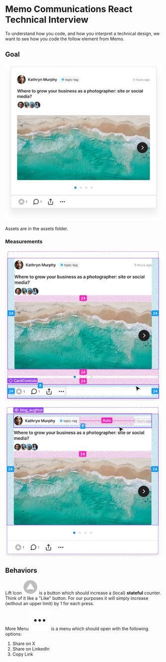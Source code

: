 # Memo Communications React Technical Interview

To understand how you code, and how you interpret a technical design, we want to see how you code the follow element from Memo. 

## Goal
![Card](doc/Card.svg)

Assets are in the assets folder.

### Measurements
![Measurements One](doc/measurements1.png)

![Measurements Two](doc/measurements2.png)

## Behaviors 

Lift Icon ![Lift Icon](assets/LiftIcon.svg) is a button which should increase a (local) **stateful** counter. Think of it like a "Like" button. For our purposes it will simply increase (without an upper limit) by 1 for each press. 

More Menu ![More Icon](assets/more.svg) is a menu which should open with the following options: 
1. Share on X
1. Share on LinkedIn
1. Copy Link
